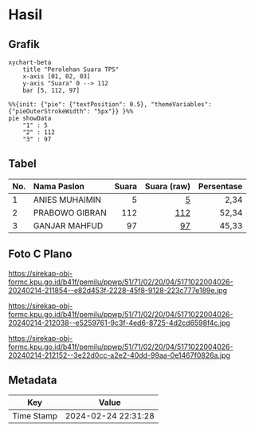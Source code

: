 # Hasil

## Grafik

```mermaid
xychart-beta
    title "Perolehan Suara TPS"
    x-axis [01, 02, 03]
    y-axis "Suara" 0 --> 112
    bar [5, 112, 97]
```

```mermaid
%%{init: {"pie": {"textPosition": 0.5}, "themeVariables": {"pieOuterStrokeWidth": "5px"}} }%%
pie showData
    "1" : 5
    "2" : 112
    "3" : 97
```

## Tabel

| No. | Nama Paslon    | Suara | Suara (raw) | Persentase |
|:--- |:-------------- | -----:| -----------:| ----------:|
| 1   | ANIES MUHAIMIN | 5     | [5][p-1]    | 2,34       |
| 2   | PRABOWO GIBRAN | 112   | [112][p-2]  | 52,34      |
| 3   | GANJAR MAHFUD  | 97    | [97][p-3]   | 45,33      |


[p-1]: https://github.com/gigit-pemilu/pemilu-2024-51-bali/blob/main/pilpres/hitung-suara/sub/51-bali/sub/71-kota-denpasar/sub/02-denpasar-timur/sub/2004-kesiman-petilan/sub/026-tps/sub/paslon-1.txt
[p-2]: https://github.com/gigit-pemilu/pemilu-2024-51-bali/blob/main/pilpres/hitung-suara/sub/51-bali/sub/71-kota-denpasar/sub/02-denpasar-timur/sub/2004-kesiman-petilan/sub/026-tps/sub/paslon-2.txt
[p-3]: https://github.com/gigit-pemilu/pemilu-2024-51-bali/blob/main/pilpres/hitung-suara/sub/51-bali/sub/71-kota-denpasar/sub/02-denpasar-timur/sub/2004-kesiman-petilan/sub/026-tps/sub/paslon-3.txt

## Foto C Plano

https://sirekap-obj-formc.kpu.go.id/b41f/pemilu/ppwp/51/71/02/20/04/5171022004026-20240214-211854--e82d453f-2228-45f8-9128-223c777e189e.jpg

https://sirekap-obj-formc.kpu.go.id/b41f/pemilu/ppwp/51/71/02/20/04/5171022004026-20240214-212038--e5259761-9c3f-4ed6-8725-4d2cd6598f4c.jpg

https://sirekap-obj-formc.kpu.go.id/b41f/pemilu/ppwp/51/71/02/20/04/5171022004026-20240214-212152--3e22d0cc-a2e2-40dd-99aa-0e1467f0826a.jpg


## Metadata

| Key        | Value               |
| ---------- | ------------------- |
| Time Stamp | 2024-02-24 22:31:28 |



